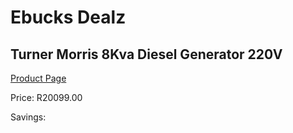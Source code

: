 
# Ebucks Dealz
## Turner Morris 8Kva Diesel Generator 220V
[Product Page](https://www.ebucks.com/web/shop/productSelected.do?prodId=873432528&catId=870841698)

Price: R20099.00

Savings: 


	